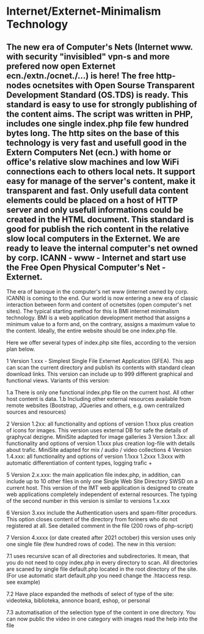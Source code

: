 # Internet/Externet-Minimalism Technology
The new era of Computer's Nets (Internet www. with security "invisibled" vpn-s and more prefered now open Externet ecn./extn./ocnet./...) is here! The free http-nodes ocnetsites with Open Sourse Transparent Development Standard (OS.TDS) is ready. This standard is easy to use for strongly publishing of the content aims. The script was written in PHP, includes one single index.php file few hundred bytes long. The http sites on the base of this technology is very fast and usefull good in the Extern Computers Net (ecn.) with home or office's relative slow machines and low WiFi connections each to others local nets. It support easy for manage of the  server's content, make it transparent and fast. Only usefull data content elements could be placed on a host of HTTP server and only usefull informations could be created in the HTML document. 
This standard is good for publish the rich content in the relative slow local computers in the Externet. We are ready to leave the internal computer's net owned by corp. ICANN  - www - Internet and start use the Free Open Physical Computer's Net - Externet. 
----------------------------------------------
The era of baroque in the computer's net www (internet owned by corp. ICANN) is coming to the end. Our world is now entering a new era of classic interaction between form and content of ocnetsites (open computer's net sites).
The typical starting method for this is BMI internet minimalism technology. BMI is a web application development method that assigns a minimum value to a form and, on the contrary, assigns a maximum value to the content. Ideally, the entire website should be one index.php file.
>>>>>>>>>>>>>>>>>>>>>>>>>>>>>>>>>>>>>>>>>>>>>>>>>>>>>>>>>>>>>>>>>>>>>
Here we offer several types of index.php site files, according to the version plan below.

1 Version 1.xxx - Simplest Single File Externet Application (SFEA). This app can scan the current directory and publish its contents with standard clean download links. This version can include up to 999 different graphical and functional views. Variants of this version:

1.a There is only one functional index.php file on the current host. All other host content is data.
1.b Including other external resources available from remote websites (Bootstrap, JQueries and others, e.g. own centralized sources and resources)

2 Version 1.2xx: all functionality and options of version 1.1xxx plus creation of icons for images. This version uses external DB for safe the details of graphycal dezigne. MiniSite adapted for image galleries
3 Version 1.3xx: all functionality and options of version 1.1xxx plus creation log-file with details about trafic. MiniSite adapted for mix / audio / video collections
4 Version 1.4.xxx: all functionality and options of version 1.1xxx 1.2xxx 1.3xxx with automatic differentiation of content types, logging trafic +

5 Version 2.x.xxx: the main application file index.php, in addition, can include up to 10 other files in only one Single Web Site Directory SWSD on a current host. This version of the IMT web application is designed to create web applications completely independent of external resources. 
The typing of the second number in this version is similar to versions 1.x.xxx


6 Version 3.xxx include the Authentication users and spam-filter procedurs. This option  closes content of the directory from foriners who do not registered at all. See detailed comment in the file (200 rows of php-script)     


7 Version 4.xxxx (or date created after 2021 october) this version uses only one single file (few hundred rows of code).
The new in this version:

7.1 uses recursive scan of all directories and subdirectories. It mean, that you do not need to copy index.php in every directory to scan. All directories are scaned by single file default.php located in the root directory of the site. (For use automatic start default.php you need change the .htaccess resp. see example)

7.2 Have place expanded the methods of select of type of the site: videoteka, biblioteka, annonce board, eshop, or personal

7.3 automatisation of the selection type of the content in one directory. You can now public the video in one category with images
 read the help into the file

